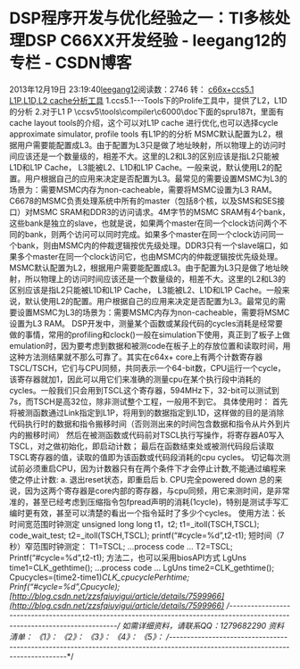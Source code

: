 # DSP程序开发与优化经验之一：TI多核处理DSP C66XX开发经验 - leegang12的专栏 - CSDN博客
2013年12月19日 23:19:40[leegang12](https://me.csdn.net/leegang12)阅读数：2746
转：
[c66x+ccs5.1 L1P,L1D,L2 cache分析工具](http://blog.csdn.net/zzsfqiuyigui/article/details/7586632)
1.ccs5.1---Tools下的Prolife工具中，提供了L2，L1D的分析
2.对于L1 P \ccsv5\tools\compiler\c6000\doc下面的spru187t，里面有cache layout tools的介绍，这个可以对L1P cache 进行优化,也可以选择cycle approximate simulator, profile tools 有L1P的的分析
MSMC默认配置为L2，根据用户需要能配置成L3。由于配置为L3只是做了地址映射，所以物理上的访问时间应该还是一个数量级的，相差不大。这里的L2和L3的区别应该是指L2只能被L1D和L1P Cache， L3能被L2、L1D和L1P Cache。一般来说，默认使用L2的配置。用户根据自己的应用来决定是否配置为L3。最常见的需要设置MSMC为L3的场景为：需要MSMC内存为non-cacheable，需要将MSMC设置为L3 RAM。
C6678的MSMC负责处理系统中所有的master（包括8个核，以及SMS和SES接口）对MSMC SRAM和DDR3的访问请求。4M字节的MSMC SRAM有4个bank，这些bank是独立的slave，也就是说，如果两个master在同一个clock访问两个不同的bank，则两个访问可以同时完成。如果多个master在同一个clock访问同一个bank，则由MSMC内的仲裁逻辑按优先级处理。DDR3只有一个slave端口，如果多个master在同一个clock访问它，也由MSMC内的仲裁逻辑按优先级处理。MSMC默认配置为L2，根据用户需要能配置成L3。由于配置为L3只是做了地址映射，所以物理上的访问时间应该还是一个数量级的，相差不大。这里的L2和L3的区别应该是指L2只能被L1D和L1P
 Cache， L3能被L2、L1D和L1P Cache。一般来说，默认使用L2的配置。用户根据自己的应用来决定是否配置为L3。最常见的需要设置MSMC为L3的场景为：需要MSMC内存为non-cacheable，需要将MSMC设置为L3 RAM。
DSP开发中，测量某个函数或某段代码的cycles消耗是经常要做的事情，常用的profiling和clock()一般在simulation下使用，真正到了板子上做emulation时，因为要考虑到数据和被测code在板子上的存放位置和读取时间，用这种方法测结果就不那么可靠了。其实在c64x+ core上有两个计数寄存器TSCL/TSCH，它们与CPU同频，共同表示一个64-bit数，CPU运行一个cycle，该寄存器就加1，因此可以用它们来准确的测量cpu在某个执行段中消耗的cycles。一般我们只会用到TSCL这个寄存器，594MHz下，32-bit可以测试到7s，而TSCH是高32位，除非测试整个工程，一般用不到它。
具体使用时：
首先将被测函数通过Link指定到L1P，将用到的数据指定到L1D，这样做的目的是消除代码执行时的数据和指令搬移时间（否则测出来的时间包含数据和指令从片外到片内的搬移时间）
然后在被测函数或代码前对TSCL执行写操作，将寄存器A0写入TSCL，对之做初始化，即启动计数；
最后在函数结束处或被测代码段后读取TSCL寄存器的值，读取的值即为该函数或代码段消耗的cpu cycles。
切记每次测试前必须重启CPU，因为计数器只有在两个条件下才会停止计数,不能通过编程来使之停止计数:
a. 退出reset状态，即重启后 
b. CPU完全powered down 
总的来说，因为这两个寄存器是core内部的寄存器，与cpu同频，用它来测时间，是非常准的，甚至已经考虑到压缩指令包fpread声明的消耗(1cycle)，特别是测试手写汇编时更有效，甚至可以清楚的看出一个指令延时了多少个cycles。
使用方法：长时间宽范围时钟测定
unsigned long long t1，t2;
t1=_itoll(TSCH,TSCL);
code_wait_test;
t2=_itoll(TSCH,TSCL);
printf(“#cycle=%d”,t2-t1);
短时间（7秒）窄范围时钟测定：
T1=TSCL;
…process code …
T2=TSCL;
Printf(“#cycle=%d”,t2-t1);
方法二，也可以采用biosAPI方式
LgUns time1=CLK_gethtime();
…process code …
LgUns time2=CLK_gethtime();
Cpucycles=(time2-time1)*CLK_cpucyclePerhtime;
Prinf(“#cycle=%d”,Cpucycle);
[http://blog.csdn.net/zzsfqiuyigui/article/details/7599966](http://blog.csdn.net/zzsfqiuyigui/article/details/7599966)
/*-----------------------------------------------------------------------------------------------------------------------------*/
如需详细资料，请联系QQ：1279682290
资料清单：
《1》：
《2》：
《3》：
《4》：
《5》：
/*-------------------------------------------------------------------------------------------------------------------------------*/
